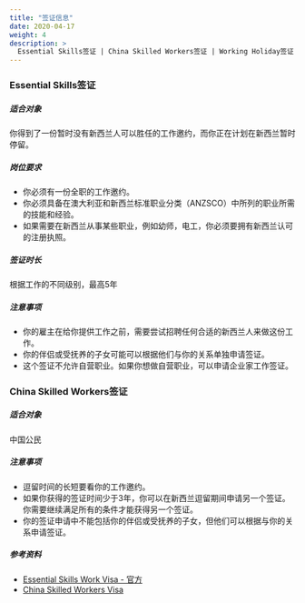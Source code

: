 ```yaml
---
title: "签证信息"
date: 2020-04-17
weight: 4
description: >
  Essential Skills签证 | China Skilled Workers签证 | Working Holiday签证
---
```


### Essential Skills签证

##### 适合对象
你得到了一份暂时没有新西兰人可以胜任的工作邀约，而你正在计划在新西兰暂时停留。

##### 岗位要求
- 你必须有一份全职的工作邀约。
- 你必须具备在澳大利亚和新西兰标准职业分类（ANZSCO）中所列的职业所需的技能和经验。
- 如果需要在新西兰从事某些职业，例如幼师，电工，你必须要拥有新西兰认可的注册执照。

##### 签证时长
根据工作的不同级别，最高5年

##### 注意事项
- 你的雇主在给你提供工作之前，需要尝试招聘任何合适的新西兰人来做这份工作。
- 你的伴侣或受抚养的子女可能可以根据他们与你的关系单独申请签证。
- 这个签证不允许自营职业。如果你想做自营职业，可以申请企业家工作签证。

### China Skilled Workers签证

##### 适合对象
中国公民


##### 注意事项
- 逗留时间的长短要看你的工作邀约。
- 如果你获得的签证时间少于3年，你可以在新西兰逗留期间申请另一个签证。你需要继续满足所有的条件才能获得另一个签证。
- 你的签证申请中不能包括你的伴侣或受抚养的子女，但他们可以根据与你的关系申请签证。

##### 参考资料
- [Essential Skills Work Visa - 官方](https://www.immigration.govt.nz/new-zealand-visas/options/work/explore-work-visa-options)
- [China Skilled Workers Visa](https://www.immigration.govt.nz/new-zealand-visas/apply-for-a-visa/criteria/china-skilled-workers-visa?nationality=nationality-CHN&country=residence-CHN)
